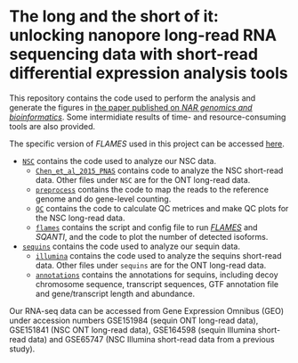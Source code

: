 # The long and the short of it: unlocking nanopore long-read RNA sequencing data with short-read differential expression analysis tools

This repository contains the code used to perform the analysis and generate the figures in [the paper published on _NAR genomics and bioinformatics_](https://academic.oup.com/nargab/article/3/2/lqab028/6253498?login=true). Some intermidiate results of time- and resource-consuming tools are also provided.

The specific version of *FLAMES* used in this project can be accessed [here](https://github.com/XueyiDong/FLAMES).

* [`NSC`](NSC) contains the code used to analyze our NSC data.
  * [`Chen_et_al_2015_PNAS`](NSC/Chen_et_al_2015_PNAS) contains code to analyze the NSC short-read data. Other files under `NSC` are for the ONT long-read data.
  * [`preprocess`](NSC/preprocess) contains the code to map the reads to the reference genome and do gene-level counting.
  * [`QC`](NSC/QC) contains the code to calculate QC metrices and make QC plots for the NSC long-read data.
  * [`flames`](NSC/flames) contains the script and config file to run [*FLAMES*](https://github.com/LuyiTian/FLAMES) and *SQANTI*, and the code to plot the number of detected isoforms.
* [`sequins`](sequins) contains the code used to analyze our sequin data.
  * [`illumina`](sequins/illumina) contains the code used to analyze the sequins short-read data. Other files under `sequins` are for the ONT long-read data.
  * [`annotations`](sequins/annotations) contains the annotations for sequins, including decoy chromosome sequence, transcript sequences, GTF annotation file and gene/transcript length and abundance.

Our RNA-seq data can be accessed from Gene Expression Omnibus (GEO) under accession numbers GSE151984 (sequin ONT long-read data), GSE151841 (NSC ONT long-read data), GSE164598 (sequin Illumina short-read data) and GSE65747 (NSC Illumina short-read data from a previous study).
